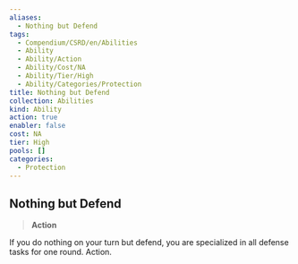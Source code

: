 ```yaml
---
aliases:
  - Nothing but Defend
tags:
  - Compendium/CSRD/en/Abilities
  - Ability
  - Ability/Action
  - Ability/Cost/NA
  - Ability/Tier/High
  - Ability/Categories/Protection
title: Nothing but Defend
collection: Abilities
kind: Ability
action: true
enabler: false
cost: NA
tier: High
pools: []
categories:
  - Protection
---
```

## Nothing but Defend    
>**Action**  
    
If you do nothing on your turn but defend, you are specialized in all defense tasks for one round. Action.